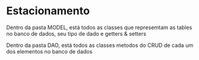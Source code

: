 # Estacionamento

Dentro da pasta MODEL, está todos as classes que represemtam as tables no banco de dados, seu tipo de dado e getters & setters


Dentro da pasta DAO, está todos as classes metodos do CRUD de cada um dos elementos no banco de dados

